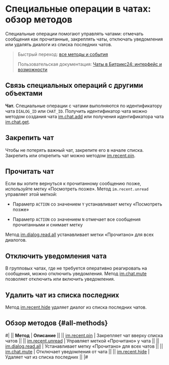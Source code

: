 # Специальные операции в чатах: обзор методов

Специальные операции помогают управлять чатами: отмечать сообщения как прочитанные, закреплять чаты, отключать уведомления или удалять диалоги из списка последних чатов.

> Быстрый переход: [все методы и события](#all-methods) 
> 
> Пользовательская документация: [Чаты в Битрикс24: интерфейс и возможности](https://helpdesk.bitrix24.ru/open/21912520/)

## Связь специальных операций с другими объектами

**Чат.** Специальные операции с чатами выполняются по идентификатору чата `DIALOG_ID` или `CHAT_ID`. Получить идентификатор чата можно методом создания чата [im.chat.add](../im-chat-add.md) или получения идентификатора чата [im.chat.get](../im-chat-get.md).

## Закрепить чат

Чтобы не потерять важный чат, закрепите его в начале списка. Закрепить или открепить чат можно методом [im.recent.pin](./im-recent-pin.md).

## Прочитать чат

Если вы хотите вернуться к прочитанному сообщению позже, используйте метку «Посмотреть позже». Метод `im.recent.unread` управляет этой меткой:

-  Параметр `ACTION` со значением `Y` устанавливает метку «Посмотреть позже»

-  Параметр `ACTION` со значением `N` отмечает все сообщения прочитанными и снимает метку

Метод [im.dialog.read.all](./im-dialog-read-all.md) устанавливает метки «Прочитано» для всех диалогов.

## Отключить уведомления чата

В групповых чатах, где не требуется оперативно реагировать на сообщения, можно отключить уведомления. Метод [im.chat.mute](./im-chat-mute.md) позволяет отключить или включить уведомления.

## Удалить чат из списка последних

Метод [im.recent.hide](./im-recent-hide.md) удаляет диалог из списка последних чатов.

## Обзор методов {#all-methods}

#|
|| **Метод** | **Описание** ||
|| [im.recent.pin](./im-recent-pin.md) | Закрепляет чат вверху списка чатов ||
|| [im.recent.unread](./im-recent-unread.md) | Управляет меткой «Прочитано» у чата ||
|| [im.dialog.read.all](./im-dialog-read-all.md) | Устанавливает метку «Прочитано» для всех чатов ||
|| [im.chat.mute](./im-chat-mute.md) | Отключает уведомления от чата ||
|| [im.recent.hide](./im-recent-hide.md) | Удаляет чат из списка последних ||
|#
